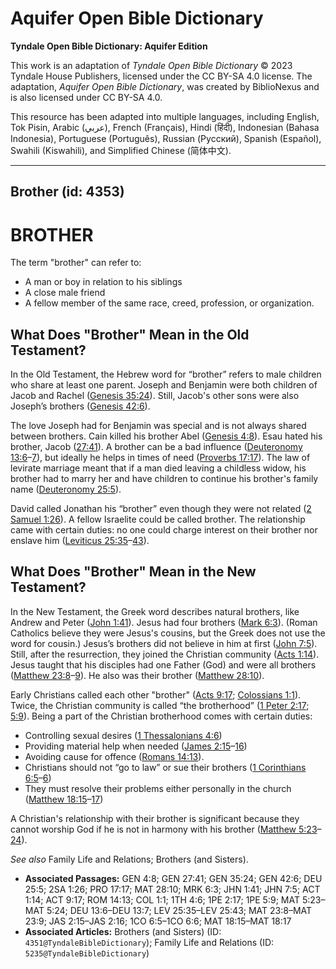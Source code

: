 # Aquifer Open Bible Dictionary

**Tyndale Open Bible Dictionary: Aquifer Edition**

This work is an adaptation of *Tyndale Open Bible Dictionary* © 2023 Tyndale House Publishers, licensed under the CC BY\-SA 4\.0 license. The adaptation, *Aquifer Open Bible Dictionary*, was created by BiblioNexus and is also licensed under CC BY\-SA 4\.0\.

This resource has been adapted into multiple languages, including English, Tok Pisin, Arabic (عربي), French (Français), Hindi (हिंदी), Indonesian (Bahasa Indonesia), Portuguese (Português), Russian (Русский), Spanish (Español), Swahili (Kiswahili), and Simplified Chinese (简体中文).



--------------------------------

## Brother (id: 4353)

BROTHER
=======

The term "brother" can refer to:

* A man or boy in relation to his siblings
* A close male friend
* A fellow member of the same race, creed, profession, or organization.

**What Does "Brother" Mean in the Old Testament?**
--------------------------------------------------

In the Old Testament, the Hebrew word for “brother” refers to male children who share at least one parent. Joseph and Benjamin were both children of Jacob and Rachel ([Genesis 35:24](https://ref.ly/Gen35:24)). Still, Jacob's other sons were also Joseph’s brothers ([Genesis 42:6](https://ref.ly/Gen42:6)). 

The love Joseph had for Benjamin was special and is not always shared between brothers. Cain killed his brother Abel ([Genesis 4:8](https://ref.ly/Gen4:8)). Esau hated his brother, Jacob ([27:41](https://ref.ly/Gen27:41)). A brother can be a bad influence ([Deuteronomy 13:6](https://ref.ly/Deut13:6-Deut13:7)–[7](https://ref.ly/Deut13:6-Deut13:7)), but ideally he helps in times of need ([Proverbs 17:17](https://ref.ly/Prov17:17)). The law of levirate marriage meant that if a man died leaving a childless widow, his brother had to marry her and have children to continue his brother's family name ([Deuteronomy 25:5](https://ref.ly/Deut25:5)).

David called Jonathan his “brother” even though they were not related ([2 Samuel 1:26](https://ref.ly/2Sam1:26)). A fellow Israelite could be called brother. The relationship came with certain duties: no one could charge interest on their brother nor enslave him ([Leviticus 25:35](https://ref.ly/Lev25:35-Lev25:43)–[43](https://ref.ly/Lev25:35-Lev25:43)).

What Does "Brother" Mean in the New Testament?
----------------------------------------------

In the New Testament, the Greek word describes natural brothers, like Andrew and Peter ([John 1:41](https://ref.ly/John1:41)). Jesus had four brothers ([Mark 6:3](https://ref.ly/Mark6:3)). (Roman Catholics believe they were Jesus's cousins, but the Greek does not use the word for cousin.) Jesus’s brothers did not believe in him at first ([John 7:5](https://ref.ly/John7:5)). Still, after the resurrection, they joined the Christian community ([Acts 1:14](https://ref.ly/Acts1:14)). Jesus taught that his disciples had one Father (God) and were all brothers ([Matthew 23:8](https://ref.ly/Matt23:8-Matt23:9)–[9](https://ref.ly/Matt23:8-Matt23:9)). He also was their brother ([Matthew 28:10](https://ref.ly/Matt28:10)).

Early Christians called each other "brother" ([Acts 9:17](https://ref.ly/Acts9:17); [Colossians 1:1](https://ref.ly/Col1:1)). Twice, the Christian community is called “the brotherhood” ([1 Peter 2:17](https://ref.ly/1Pet2:17); [5:9](https://ref.ly/1Pet5:9)). Being a part of the Christian brotherhood comes with certain duties:

* Controlling sexual desires ([1 Thessalonians 4:6](https://ref.ly/1Thess4:6))
* Providing material help when needed ([James 2:15](https://ref.ly/Jas2:15-Jas2:16)–[16](https://ref.ly/Jas2:15-Jas2:16))
* Avoiding cause for offence ([Romans 14:13](https://ref.ly/Rom14:13)).
* Christians should not “go to law” or sue their brothers ([1 Corinthians 6:5](https://ref.ly/1Cor6:5-1Cor6:6)–[6](https://ref.ly/1Cor6:5-1Cor6:6))
* They must resolve their problems either personally in the church ([Matthew 18:15](https://ref.ly/Matt18:15-Matt18:17)–[17](https://ref.ly/Matt18:15-Matt18:17))

A Christian's relationship with their brother is significant because they cannot worship God if he is not in harmony with his brother ([Matthew 5:23](https://ref.ly/Matt5:23-Matt5:24)–[24](https://ref.ly/Matt5:23-Matt5:24)).

*See also* Family Life and Relations; Brothers (and Sisters).

* **Associated Passages:** GEN 4:8; GEN 27:41; GEN 35:24; GEN 42:6; DEU 25:5; 2SA 1:26; PRO 17:17; MAT 28:10; MRK 6:3; JHN 1:41; JHN 7:5; ACT 1:14; ACT 9:17; ROM 14:13; COL 1:1; 1TH 4:6; 1PE 2:17; 1PE 5:9; MAT 5:23–MAT 5:24; DEU 13:6–DEU 13:7; LEV 25:35–LEV 25:43; MAT 23:8–MAT 23:9; JAS 2:15–JAS 2:16; 1CO 6:5–1CO 6:6; MAT 18:15–MAT 18:17
* **Associated Articles:** Brothers (and Sisters) (ID: `4351@TyndaleBibleDictionary`); Family Life and Relations (ID: `5235@TyndaleBibleDictionary`)

